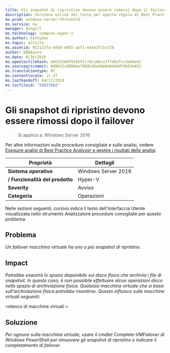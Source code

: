 ```yaml
---
title: Gli snapshot di ripristino devono essere rimossi dopo il failover
description: Versione online del testo per questa regola di Best Practices Analyzer.
ms.prod: windows-server-threshold
ms.service: na
manager: dongill
ms.technology: compute-hyper-v
ms.author: kathydav
ms.topic: article
ms.assetid: 922115fa-e8dd-4055-aaf1-4a4437c5cf28
author: KBDAzure
ms.date: 8/16/2016
ms.openlocfilehash: 4663320df91019fc7dc1d8ca7ffdb2fcc3e0de42
ms.sourcegitcommit: 0d0b32c8986ba7db9536e0b8648d4ddf9b03e452
ms.translationtype: MT
ms.contentlocale: it-IT
ms.lasthandoff: 04/17/2019
ms.locfileid: "59837682"
---
```

# <a name="recovery-snapshots-should-be-removed-after-failover"></a>Gli snapshot di ripristino devono essere rimossi dopo il failover

>Si applica a: Windows Server 2016

Per altre informazioni sulle procedure consigliate e sulle analisi, vedere [Eseguire analisi di Best Practice Analyzer e gestire i risultati delle analisi](https://go.microsoft.com/fwlink/p/?LinkID=223177).  
  
|Proprietà|Dettagli|  
|-|-|  
|**Sistema operativo**|Windows Server 2016| 
|**/ Funzionalità del prodotto**|Hyper-V|  
|**Severity**|Avviso|  
|**Categoria**|Operazioni|  
  
Nelle sezioni seguenti, corsivo indica il testo dell'interfaccia Utente visualizzata nello strumento Analizzatore procedure consigliate per questo problema.  
  
## <a name="issue"></a>**Problema**  
*Un failover macchina virtuale ha uno o più snapshot di ripristino.*  
  
## <a name="impact"></a>**Impact**  
*Potrebbe esaurirà lo spazio disponibile sul disco fisico che archivia i file di snapshot. In questo caso, è non possibile effettuare alcun operazioni disco nello spazio di archiviazione fisica. Qualsiasi macchina virtuale che si basa sull'archiviazione fisica potrebbe risentirne. Questo influisce sulle macchine virtuali seguenti:*  
  
\<elenco di macchine virtuali >  
  
## <a name="resolution"></a>**Soluzione**  
*Per ognuno sulla macchina virtuale, usare il cmdlet Complete-VMFailover di Windows PowerShell per rimuovere gli snapshot di ripristino e indicare il completamento di failover.*  
  


